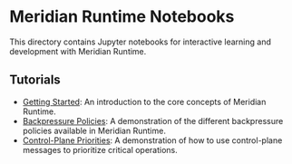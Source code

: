 # Meridian Runtime Notebooks

This directory contains Jupyter notebooks for interactive learning and development with Meridian Runtime.

## Tutorials

* [Getting Started](./tutorials/01-getting-started.ipynb): An introduction to the core concepts of Meridian Runtime.
* [Backpressure Policies](./tutorials/02-backpressure-policies.ipynb): A demonstration of the different backpressure policies available in Meridian Runtime.
* [Control-Plane Priorities](./tutorials/03-control-plane-priorities.ipynb): A demonstration of how to use control-plane messages to prioritize critical operations.
